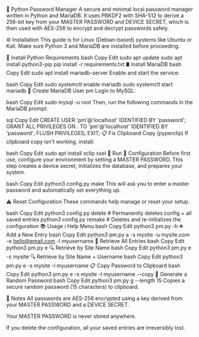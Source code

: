 🔐 Python Password Manager
A secure and minimal local password manager written in Python and MariaDB.
It uses PBKDF2 with SHA-512 to derive a 256-bit key from your MASTER PASSWORD and DEVICE SECRET, which is then used with AES-256 to encrypt and decrypt passwords safely.

⚙️ Installation
This guide is for Linux (Debian-based) systems like Ubuntu or Kali.
Make sure Python 3 and MariaDB are installed before proceeding.

🐍 Install Python Requirements
bash
Copy
Edit
sudo apt update
sudo apt install python3-pip
pip install -r requirements.txt
🛢️ Install MariaDB
bash
Copy
Edit
sudo apt install mariadb-server
Enable and start the service:

bash
Copy
Edit
sudo systemctl enable mariadb
sudo systemctl start mariadb
👤 Create MariaDB User pm
Login to MySQL:

bash
Copy
Edit
sudo mysql -u root
Then, run the following commands in the MariaDB prompt:

sql
Copy
Edit
CREATE USER 'pm'@'localhost' IDENTIFIED BY 'password';
GRANT ALL PRIVILEGES ON *.* TO 'pm'@'localhost' IDENTIFIED BY 'password';
FLUSH PRIVILEGES;
EXIT;
📋 Fix Clipboard Copy (pyperclip)
If clipboard copy isn't working, install:

bash
Copy
Edit
sudo apt install xclip xsel
🚀 Run
🔧 Configuration
Before first use, configure your environment by setting a MASTER PASSWORD.
This step creates a device secret, initializes the database, and prepares your system.

bash
Copy
Edit
python3 config.py make
This will ask you to enter a master password and automatically set everything up.

⚠️ Reset Configuration
These commands help manage or reset your setup.

bash
Copy
Edit
python3 config.py delete   # Permanently deletes config + all saved entries
python3 config.py remake   # Deletes and re-initializes the configuration
📚 Usage
ℹ️ Help Menu
bash
Copy
Edit
python3 pm.py -h
➕ Add a New Entry
bash
Copy
Edit
python3 pm.py a -s mysite -u mysite.com -e hello@email.com -l myusername
🔎 Retrieve All Entries
bash
Copy
Edit
python3 pm.py e
🔍 Retrieve by Site Name
bash
Copy
Edit
python3 pm.py e -s mysite
🔍 Retrieve by Site Name + Username
bash
Copy
Edit
python3 pm.py e -s mysite -l myusername
📋 Copy Password to Clipboard
bash
Copy
Edit
python3 pm.py e -s mysite -l myusername --copy
🔐 Generate a Random Password
bash
Copy
Edit
python3 pm.py g --length 15
Copies a secure random password (15 characters) to clipboard.

🧠 Notes
All passwords are AES-256 encrypted using a key derived from your MASTER PASSWORD and a DEVICE SECRET.

Your MASTER PASSWORD is never stored anywhere.

If you delete the configuration, all your saved entries are irreversibly lost.
